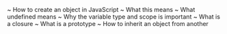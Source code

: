 ~ How to create an object in JavaScript
~ What this means
~ What undefined means
~ Why the variable type and scope is   important
~ What is a closure
~ What is a prototype
~ How to inherit an object from another